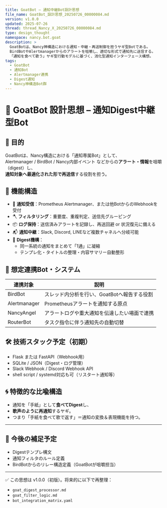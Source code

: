 ```yaml
---
title: GoatBot – 通知中継Bot設計思想
file_name: GoatBot_設計思想_20250726_00000084.md
version: v1.0.0
updated: 2025-07-26
thread: thread_Nancy_X_20250726_00000084.md
type: design_thought
namespace: nancy.bot.goat
description: >
  GoatBotは、Nancy神構造における通知・中継・再送制御を担うヤギ型Botである。
  BirdBotやAlertmanagerからのアラートを咀嚼し、適切な形式で通知先に送信する。
  「通知を食べて歌う」ヤギ型行動モデルに基づく、消化型通知インターフェース構想。
tags:
  - GoatBot
  - 通知Bot
  - Alertmanager連携
  - Digest通知
  - Nancy神構造Bot群
---
```


# 🐐 GoatBot 設計思想 – 通知Digest中継型Bot

## 🎯 目的

GoatBotは、Nancy構造における「通知専属Bot」として、  
Alertmanager / BirdBot / Nancy内部イベント などからの**アラート・情報**を咀嚼（digest）し、  
**通知対象へ最適化された形で再送信**する役割を担う。

## 🧩 機能構造

- 🔔 **通知受信**：Prometheus Alertmanager、または他BotからのWebhookを受付
- 🪓 **フィルタリング**：重要度、重複判定、送信先グルーピング
- 📦 **ログ保持**：送信済みアラートを記録し、再送回避 or 状況復元に備える
- 📬 **通知中継**：Slack, Discord, LINEなど複数チャネルへ分岐可能
- 🪿 **Digest機構**：
  - 同一系統の通知をまとめて「1通」に凝縮
  - テンプレ化・タイトルの整理・内容サマリー自動整形

## 🔗 想定連携Bot・システム

| 連携対象     | 説明                                         |
|--------------|----------------------------------------------|
| BirdBot      | スレッド内分析を行い、GoatBotへ報告する役割 |
| Alertmanager | Prometheusアラートを通知する原点            |
| NancyAngel   | アラートログや重大通知を伝達したい場面で連携 |
| RouterBot    | タスク指令に伴う通知先の自動切替             |

## 🛠️ 技術スタック予定（初期）

- Flask または FastAPI（Webhook用）
- SQLite / JSON（Digest・ログ管理）
- Slack Webhook / Discord Webhook API
- shell script / systemd対応も可（リスタート通知等）

## 🌀 特徴的な比喩構造

- 通知を「手紙」として**食べてDigest**し、
- **歌声のように再通知**するヤギ。
- つまり「手紙を食べて歌で返す」＝通知の変換＆表現機能を持つ。

---

## 📎 今後の補足予定

- Digestテンプレ構文
- 通知フィルタのルール定義
- BirdBotからのリレー構造定義（GoatBotが咀嚼担当）

---

✅ この思想は v1.0.0（初版）。将来的に以下で再整理：
- `goat_digest_processor.md`
- `goat_filter_logic.md`
- `bot_integration_matrix.yaml`

